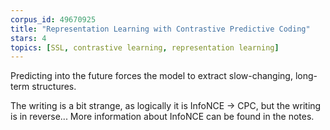 ```yaml
---
corpus_id: 49670925
title: "Representation Learning with Contrastive Predictive Coding"
stars: 4
topics: [SSL, contrastive learning, representation learning]
---
```


Predicting into the future forces the model to extract slow-changing, long-term structures.

The writing is a bit strange, as logically it is InfoNCE -> CPC, but the writing is in reverse... More information about InfoNCE can be found in the notes.